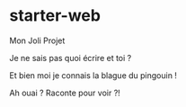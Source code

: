 # starter-web
Mon Joli Projet

Je ne sais pas quoi écrire et toi ?


Et bien moi je connais la blague du pingouin !


Ah ouai ? Raconte pour voir ?!
